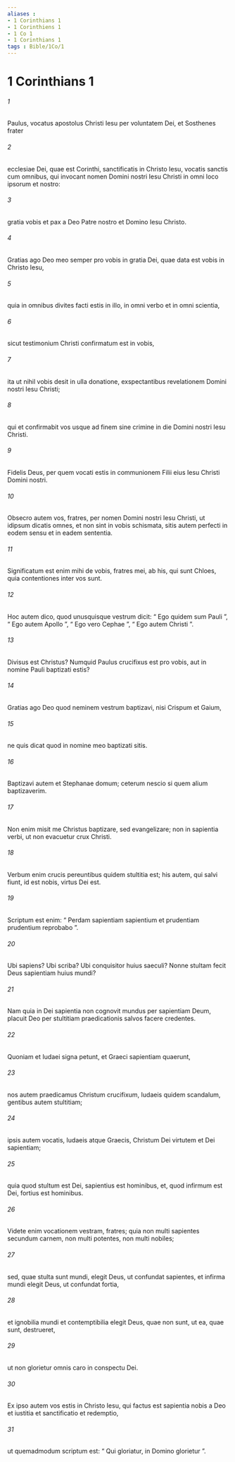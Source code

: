 ```yaml
---
aliases : 
- 1 Corinthians 1
- 1 Corinthiens 1
- 1 Co 1
- 1 Corinthians 1
tags : Bible/1Co/1
---
```


# 1 Corinthians 1

###### 1
Paulus, vocatus apostolus Christi Iesu per voluntatem Dei, et Sosthenes frater 
###### 2
ecclesiae Dei, quae est Corinthi, sanctificatis in Christo Iesu, vocatis sanctis cum omnibus, qui invocant nomen Domini nostri Iesu Christi in omni loco ipsorum et nostro: 
###### 3
gratia vobis et pax a Deo Patre nostro et Domino Iesu Christo.
###### 4
Gratias ago Deo meo semper pro vobis in gratia Dei, quae data est vobis in Christo Iesu, 
###### 5
quia in omnibus divites facti estis in illo, in omni verbo et in omni scientia, 
###### 6
sicut testimonium Christi confirmatum est in vobis, 
###### 7
ita ut nihil vobis desit in ulla donatione, exspectantibus revelationem Domini nostri Iesu Christi; 
###### 8
qui et confirmabit vos usque ad finem sine crimine in die Domini nostri Iesu Christi. 
###### 9
Fidelis Deus, per quem vocati estis in communionem Filii eius Iesu Christi Domini nostri.
###### 10
Obsecro autem vos, fratres, per nomen Domini nostri Iesu Christi, ut idipsum dicatis omnes, et non sint in vobis schismata, sitis autem perfecti in eodem sensu et in eadem sententia. 
###### 11
Significatum est enim mihi de vobis, fratres mei, ab his, qui sunt Chloes, quia contentiones inter vos sunt. 
###### 12
Hoc autem dico, quod unusquisque vestrum dicit: “ Ego quidem sum Pauli ”, “ Ego autem Apollo ”, “ Ego vero Cephae ”, “ Ego autem Christi ”.
###### 13
Divisus est Christus? Numquid Paulus crucifixus est pro vobis, aut in nomine Pauli baptizati estis? 
###### 14
Gratias ago Deo quod neminem vestrum baptizavi, nisi Crispum et Gaium, 
###### 15
ne quis dicat quod in nomine meo baptizati sitis. 
###### 16
Baptizavi autem et Stephanae domum; ceterum nescio si quem alium baptizaverim. 
###### 17
Non enim misit me Christus baptizare, sed evangelizare; non in sapientia verbi, ut non evacuetur crux Christi.
###### 18
Verbum enim crucis pereuntibus quidem stultitia est; his autem, qui salvi fiunt, id est nobis, virtus Dei est. 
###### 19
Scriptum est enim: “ Perdam sapientiam sapientium et prudentiam prudentium reprobabo ”.
###### 20
Ubi sapiens? Ubi scriba? Ubi conquisitor huius saeculi? Nonne stultam fecit Deus sapientiam huius mundi? 
###### 21
Nam quia in Dei sapientia non cognovit mundus per sapientiam Deum, placuit Deo per stultitiam praedicationis salvos facere credentes. 
###### 22
Quoniam et Iudaei signa petunt, et Graeci sapientiam quaerunt, 
###### 23
nos autem praedicamus Christum crucifixum, Iudaeis quidem scandalum, gentibus autem stultitiam; 
###### 24
ipsis autem vocatis, Iudaeis atque Graecis, Christum Dei virtutem et Dei sapientiam; 
###### 25
quia quod stultum est Dei, sapientius est hominibus, et, quod infirmum est Dei, fortius est hominibus.
###### 26
Videte enim vocationem vestram, fratres; quia non multi sapientes secundum carnem, non multi potentes, non multi nobiles; 
###### 27
sed, quae stulta sunt mundi, elegit Deus, ut confundat sapientes, et infirma mundi elegit Deus, ut confundat fortia, 
###### 28
et ignobilia mundi et contemptibilia elegit Deus, quae non sunt, ut ea, quae sunt, destrueret, 
###### 29
ut non glorietur omnis caro in conspectu Dei. 
###### 30
Ex ipso autem vos estis in Christo Iesu, qui factus est sapientia nobis a Deo et iustitia et sanctificatio et redemptio, 
###### 31
ut quemadmodum scriptum est: “ Qui gloriatur, in Domino glorietur ”.  
